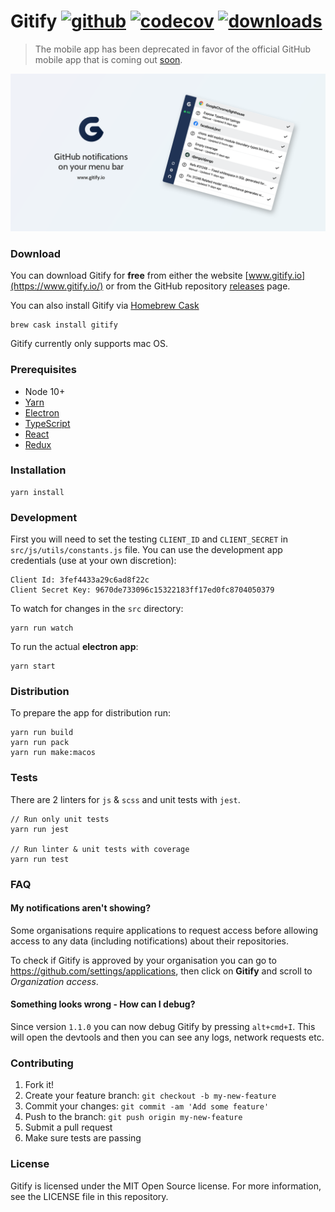 # Gitify [![github][github-image]][github-url] [![codecov][codecov-image]][codecov-url] [![downloads][downloads-image]][downloads-url]

> The mobile app has been deprecated in favor of the official GitHub mobile app that is coming out [soon](https://github.com/mobile).

![Gitify](assets/images/press.png)

### Download

You can download Gitify for **free** from either the website [www.gitify.io](https://www.gitify.io/) or from the GitHub repository [releases](https://github.com/manosim/gitify/releases) page.

You can also install Gitify via [Homebrew Cask](http://brew.sh/)

```shell
brew cask install gitify
```

Gitify currently only supports mac OS.

### Prerequisites

- Node 10+
- [Yarn](https://yarnpkg.com/)
- [Electron](https://electronjs.org/)
- [TypeScript](https://www.typescriptlang.org/)
- [React](https://reactjs.org/)
- [Redux](http://redux.js.org/)

### Installation

    yarn install

### Development

First you will need to set the testing `CLIENT_ID` and `CLIENT_SECRET` in `src/js/utils/constants.js` file. You can use the development app credentials (use at your own discretion):

    Client Id: 3fef4433a29c6ad8f22c
    Client Secret Key: 9670de733096c15322183ff17ed0fc8704050379

To watch for changes in the `src` directory:

    yarn run watch

To run the actual **electron app**:

    yarn start

### Distribution

To prepare the app for distribution run:

    yarn run build
    yarn run pack
    yarn run make:macos

### Tests

There are 2 linters for `js` & `scss` and unit tests with `jest`.

    // Run only unit tests
    yarn run jest

    // Run linter & unit tests with coverage
    yarn run test

### FAQ

#### My notifications aren't showing?

Some organisations require applications to request access before allowing access to any data (including notifications) about their repositories.

To check if Gitify is approved by your organisation you can go to https://github.com/settings/applications, then click on **Gitify** and scroll to _Organization access_.

#### Something looks wrong - How can I debug?

Since version `1.1.0` you can now debug Gitify by pressing `alt+cmd+I`. This will open the devtools and then you can see any logs, network requests etc.

### Contributing

1. Fork it!
2. Create your feature branch: `git checkout -b my-new-feature`
3. Commit your changes: `git commit -am 'Add some feature'`
4. Push to the branch: `git push origin my-new-feature`
5. Submit a pull request
6. Make sure tests are passing

### License

Gitify is licensed under the MIT Open Source license. For more information, see the LICENSE file in this repository.

[github-image]: https://github.com/manosim/gitify/workflows/CI/badge.svg
[github-url]: https://github.com/manosim/gitify/actions
[codecov-image]: https://codecov.io/gh/manosim/gitify/branch/master/graph/badge.svg
[codecov-url]: https://codecov.io/gh/manosim/gitify
[downloads-image]: https://img.shields.io/github/downloads/manosim/gitify/total.svg
[downloads-url]: https://www.gitify.io
